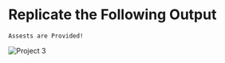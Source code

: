 # Replicate the Following Output

`Assests are Provided!`

![Project 3](./Gaming%20Landing%20Page.png)

